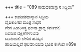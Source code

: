 +++
title = "089 ಕಾದುದಕದಾಸ್ನಾನ ಸಿದ್ಧಿಯ"

+++
ಕಾದುದಕದಾಸ್ನಾನ ಸಿದ್ಧಿಯ   
ವೈದಿಕಾಂಗದ ಮಂತ್ರ ಸಾಧನ   
ವೇದ ಹೀನರಿಗಿತ್ತ ಫಲವಾ ಶ್ರಾದ್ಧ ಕರ್ಮದಲಿ   
ಐದದಿಹ  ದಕ್ಷಿಣೆಗಳೆಂಬಿವು   
ಬೂದಿಯಲಿ ಬೇಳಿದ ಹವಿಸ್ಸಿನ   
ಹಾದಿಯಲ್ಲದೆ ಫಲವನೀಯವು ಭೂಪ ಕೇಳೆಂದ   ॥89॥
